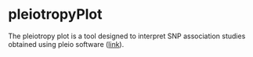 # pleiotropyPlot

The pleiotropy plot is a tool designed to interpret SNP association studies obtained using pleio software ([link](https://github.com/hanlab-SNU/pleio)).



